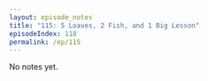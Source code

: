 ```yaml
---
layout: episode_notes
title: "115: 5 Loaves, 2 Fish, and 1 Big Lesson"
episodeIndex: 118
permalink: /ep/115
---
```

No notes yet.
